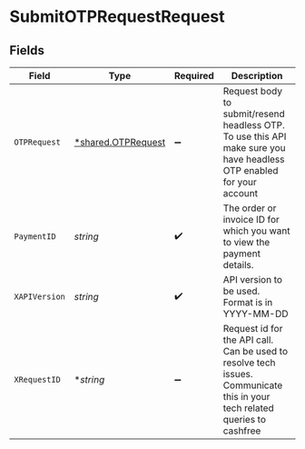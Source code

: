 # SubmitOTPRequestRequest


## Fields

| Field                                                                                                                      | Type                                                                                                                       | Required                                                                                                                   | Description                                                                                                                |
| -------------------------------------------------------------------------------------------------------------------------- | -------------------------------------------------------------------------------------------------------------------------- | -------------------------------------------------------------------------------------------------------------------------- | -------------------------------------------------------------------------------------------------------------------------- |
| `OTPRequest`                                                                                                               | [*shared.OTPRequest](../../models/shared/otprequest.md)                                                                    | :heavy_minus_sign:                                                                                                         | Request body to submit/resend headless OTP. To use this API make sure you have headless OTP enabled for your account       |
| `PaymentID`                                                                                                                | *string*                                                                                                                   | :heavy_check_mark:                                                                                                         | The order or invoice ID for which you want to view the payment details.                                                    |
| `XAPIVersion`                                                                                                              | *string*                                                                                                                   | :heavy_check_mark:                                                                                                         | API version to be used. Format is in YYYY-MM-DD                                                                            |
| `XRequestID`                                                                                                               | **string*                                                                                                                  | :heavy_minus_sign:                                                                                                         | Request id for the API call. Can be used to resolve tech issues. Communicate this in your tech related queries to cashfree |